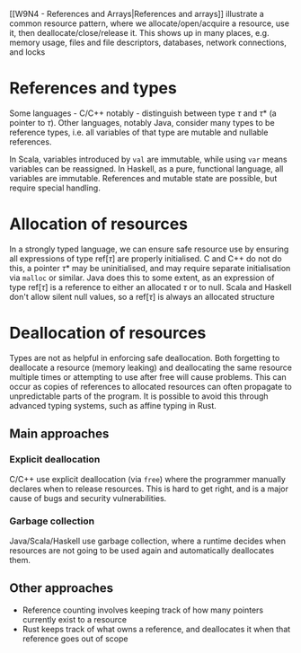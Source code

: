 [[W9N4 - References and Arrays|References and arrays]] illustrate a common resource pattern, where we allocate/open/acquire a resource, use it, then deallocate/close/release it. This shows up in many places, e.g. memory usage, files and file descriptors, databases, network connections, and locks
# References and types
Some languages - C/C++ notably - distinguish between type $\tau$ and $\tau*$ (a pointer to $\tau$). Other languages, notably Java, consider many types to be reference types, i.e. all variables of that type are mutable and nullable references.

In Scala, variables introduced by `val` are immutable, while using `var` means variables can be reassigned.
In Haskell, as a pure, functional language, all variables are immutable. References and mutable state are possible, but require special handling.
# Allocation of resources
In a strongly typed language, we can ensure safe resource use by ensuring all expressions of type $\text{ref}[\tau]$ are properly initialised.
C and C++ do not do this, a pointer $\tau*$ may be uninitialised, and may require separate initialisation via `malloc` or similar.
Java does this to some extent, as an expression of type $\text{ref}[\tau]$ is a reference to either an allocated $\tau$ or to null.
Scala and Haskell don't allow silent null values, so a $\text{ref}[\tau]$ is always an allocated structure
# Deallocation of resources
Types are not as helpful in enforcing safe deallocation.
Both forgetting to deallocate a resource (memory leaking) and deallocating the same resource multiple times or attempting to use after free will cause problems.
This can occur as copies of references to allocated resources can often propagate to unpredictable parts of the program.
It is possible to avoid this through advanced typing systems, such as affine typing in Rust.
## Main approaches
### Explicit deallocation
C/C++ use explicit deallocation (via `free`) where the programmer manually declares when to release resources. This is hard to get right, and is a major cause of bugs and security vulnerabilities.
### Garbage collection
Java/Scala/Haskell use garbage collection, where a runtime decides when resources are not going to be used again and automatically deallocates them.
## Other approaches
- Reference counting involves keeping track of how many pointers currently exist to a resource
- Rust keeps track of what owns a reference, and deallocates it when that reference goes out of scope